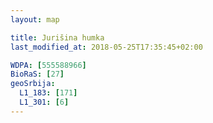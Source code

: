 ```yaml
---
layout: map

title: Jurišina humka
last_modified_at: 2018-05-25T17:35:45+02:00

WDPA: [555588966]
BioRaS: [27]
geoSrbija:
  L1_183: [171]
  L1_301: [6]
---
```

